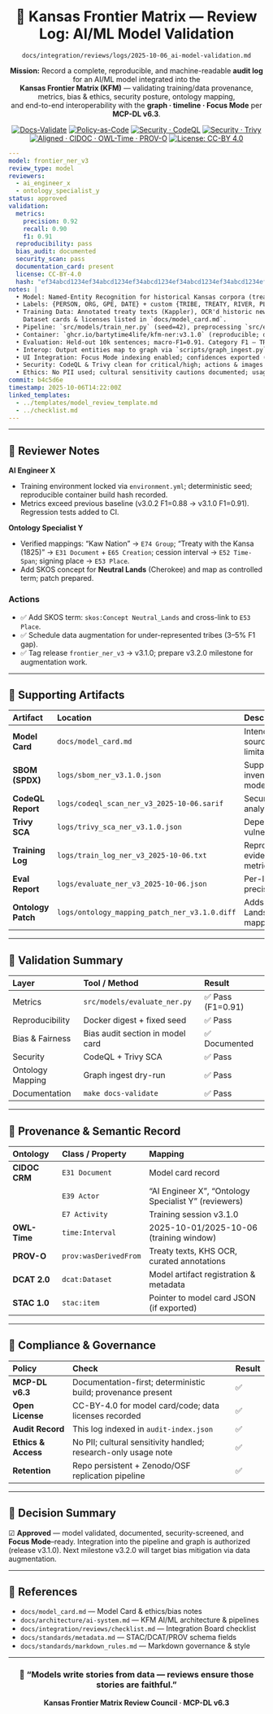 <div align="center">

# 🤖 Kansas Frontier Matrix — **Review Log: AI/ML Model Validation**  
`docs/integration/reviews/logs/2025-10-06_ai-model-validation.md`

**Mission:** Record a complete, reproducible, and machine-readable **audit log** for an AI/ML model integrated into the  
**Kansas Frontier Matrix (KFM)** — validating training/data provenance, metrics, bias & ethics, security posture, ontology mapping,  
and end-to-end interoperability with the **graph · timeline · Focus Mode** per **MCP-DL v6.3**.

[![Docs-Validate](https://img.shields.io/badge/docs-validated-brightgreen?logo=github)](../../../../../.github/workflows/docs-validate.yml)
[![Policy-as-Code](https://img.shields.io/badge/policy-OPA%2FConftest-purple)](../../../../../.github/workflows/policy-check.yml)
[![Security · CodeQL](https://github.com/bartytime4life/Kansas-Frontier-Matrix/actions/workflows/codeql.yml/badge.svg)](../../../../../.github/workflows/codeql.yml)
[![Security · Trivy](https://github.com/bartytime4life/Kansas-Frontier-Matrix/actions/workflows/trivy.yml/badge.svg)](../../../../../.github/workflows/trivy.yml)
[![Aligned · CIDOC · OWL-Time · PROV-O](https://img.shields.io/badge/Aligned-CIDOC%20CRM%20%7C%20OWL--Time%20%7C%20PROV--O-green)](../../../metadata-standards.md)
[![License: CC-BY 4.0](https://img.shields.io/badge/License-CC--BY%204.0-green)](../../../../../LICENSE)

</div>

```yaml
---
model: frontier_ner_v3
review_type: model
reviewers:
  - ai_engineer_x
  - ontology_specialist_y
status: approved
validation:
  metrics:
    precision: 0.92
    recall: 0.90
    f1: 0.91
  reproducibility: pass
  bias_audit: documented
  security_scan: pass
  documentation_card: present
  license: CC-BY-4.0
  hash: "ef34abcd1234ef34abcd1234ef34abcd1234ef34abcd1234ef34abcd1234ef34" # SHA-256 of model artifact
notes: |
  • Model: Named-Entity Recognition for historical Kansas corpora (treaties, newspapers, diaries).
  • Labels: {PERSON, ORG, GPE, DATE} + custom {TRIBE, TREATY, RIVER, PLACE}.
  • Training Data: Annotated treaty texts (Kappler), OCR'd historic newspapers (1850–1900), KHS documents.
    Dataset cards & licenses listed in `docs/model_card.md`.
  • Pipeline: `src/models/train_ner.py` (seed=42), preprocessing `src/etl/ner_preprocess.py`.
  • Container: `ghcr.io/bartytime4life/kfm-ner:v3.1.0` (reproducible; digest pinned in SBOM).
  • Evaluation: Held-out 10k sentences; macro-F1=0.91. Category F1 — TRIBE:0.89, PLACE:0.93, TREATY:0.92.
  • Interop: Output entities map to graph via `scripts/graph_ingest.py` (E74_Group, E31_Document, E53_Place, E52_Time-Span).
  • UI Integration: Focus Mode indexing enabled; confidences exported (H/M/L) to drive sidebar cues.
  • Security: CodeQL & Trivy clean for critical/high; actions & images pinned; SBOM attached.
  • Ethics: No PII used; cultural sensitivity cautions documented; usage limited to research/visualization.
commit: b4c5d6e
timestamp: 2025-10-06T14:22:00Z
linked_templates:
  - ../templates/model_review_template.md
  - ../checklist.md
---
````

---

## 🧩 Reviewer Notes

**AI Engineer X**

* Training environment locked via `environment.yml`; deterministic seed; reproducible container build hash recorded.
* Metrics exceed previous baseline (v3.0.2 F1=0.88 → v3.1.0 F1=0.91). Regression tests added to CI.

**Ontology Specialist Y**

* Verified mappings: “Kaw Nation” → `E74 Group`; “Treaty with the Kansa (1825)” → `E31 Document` + `E65 Creation`;
  cession interval → `E52 Time-Span`; signing place → `E53 Place`.
* Add SKOS concept for **Neutral Lands** (Cherokee) and map as controlled term; patch prepared.

### Actions

* ✅ Add SKOS term: `skos:Concept Neutral_Lands` and cross-link to `E53 Place`.
* ✅ Schedule data augmentation for under-represented tribes (3–5% F1 gap).
* ✅ Tag release `frontier_ner_v3` → v3.1.0; prepare v3.2.0 milestone for augmentation work.

---

## 📎 Supporting Artifacts

| Artifact           | Location                                      | Description                                      |
| :----------------- | :-------------------------------------------- | :----------------------------------------------- |
| **Model Card**     | `docs/model_card.md`                          | Intended use, data sources, ethics, limitations. |
| **SBOM (SPDX)**    | `logs/sbom_ner_v3.1.0.json`                   | Supply chain inventory for the model container.  |
| **CodeQL Report**  | `logs/codeql_scan_ner_v3_2025-10-06.sarif`    | Security static analysis output.                 |
| **Trivy SCA**      | `logs/trivy_sca_ner_v3.1.0.json`              | Dependency vulnerability scan.                   |
| **Training Log**   | `logs/train_log_ner_v3_2025-10-06.txt`        | Reproducibility evidence & metrics.              |
| **Eval Report**    | `logs/evaluate_ner_v3_2025-10-06.json`        | Per-label precision/recall/F1.                   |
| **Ontology Patch** | `logs/ontology_mapping_patch_ner_v3.1.0.diff` | Adds Neutral Lands concept + mapping.            |

---

## 🧮 Validation Summary

| Layer            | Tool / Method                    | Result           |
| :--------------- | :------------------------------- | :--------------- |
| Metrics          | `src/models/evaluate_ner.py`     | ✅ Pass (F1=0.91) |
| Reproducibility  | Docker digest + fixed seed       | ✅ Pass           |
| Bias & Fairness  | Bias audit section in model card | ✅ Documented     |
| Security         | CodeQL + Trivy SCA               | ✅ Pass           |
| Ontology Mapping | Graph ingest dry-run             | ✅ Pass           |
| Documentation    | `make docs-validate`             | ✅ Pass           |

---

## 🧠 Provenance & Semantic Record

| Ontology      | Class / Property      | Mapping                                              |
| :------------ | :-------------------- | :--------------------------------------------------- |
| **CIDOC CRM** | `E31 Document`        | Model card record                                    |
|               | `E39 Actor`           | “AI Engineer X”, “Ontology Specialist Y” (reviewers) |
|               | `E7 Activity`         | Training session v3.1.0                              |
| **OWL-Time**  | `time:Interval`       | 2025-10-01/2025-10-06 (training window)              |
| **PROV-O**    | `prov:wasDerivedFrom` | Treaty texts, KHS OCR, curated annotations           |
| **DCAT 2.0**  | `dcat:Dataset`        | Model artifact registration & metadata               |
| **STAC 1.0**  | `stac:item`           | Pointer to model card JSON (if exported)             |

---

## 🔐 Compliance & Governance

| Policy              | Check                                                          | Result |
| :------------------ | :------------------------------------------------------------- | :----- |
| **MCP-DL v6.3**     | Documentation-first; deterministic build; provenance present   | ✅      |
| **Open License**    | CC-BY-4.0 for model card/code; data licenses recorded          | ✅      |
| **Audit Record**    | This log indexed in `audit-index.json`                         | ✅      |
| **Ethics & Access** | No PII; cultural sensitivity handled; research-only usage note | ✅      |
| **Retention**       | Repo persistent + Zenodo/OSF replication pipeline              | ✅      |

---

## 🧮 Decision Summary

☑ **Approved** — model validated, documented, security-screened, and **Focus Mode**–ready.
Integration into the pipeline and graph is authorized (release v3.1.0). Next milestone v3.2.0 will target bias mitigation via data augmentation.

---

## 🔗 References

* `docs/model_card.md` — Model Card & ethics/bias notes
* `docs/architecture/ai-system.md` — KFM AI/ML architecture & pipelines
* `docs/integration/reviews/checklist.md` — Integration Board checklist
* `docs/standards/metadata.md` — STAC/DCAT/PROV schema fields
* `docs/standards/markdown_rules.md` — Markdown governance & style

---

<div align="center">

### 🤖 “Models write stories from data — reviews ensure those stories are faithful.”

**Kansas Frontier Matrix Review Council · MCP-DL v6.3**

</div>
